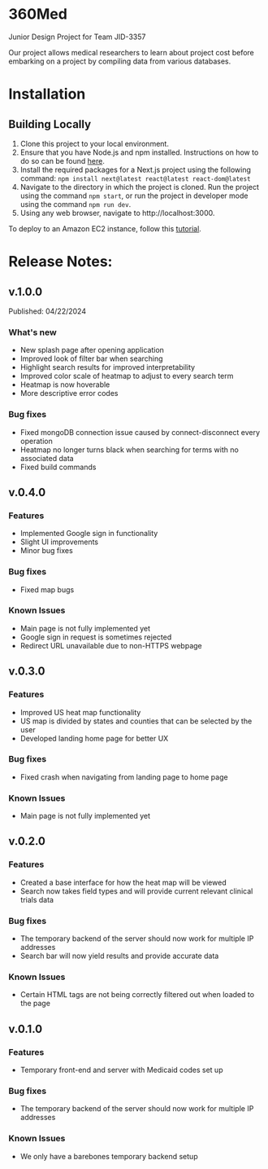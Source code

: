 # 360Med
Junior Design Project for Team JID-3357

Our project allows medical researchers to learn about project cost before embarking on a project by compiling data from various databases.

# Installation

## Building Locally

1. Clone this project to your local environment.
2. Ensure that you have Node.js and npm installed. Instructions on how to do so can be found [here](https://docs.npmjs.com/downloading-and-installing-node-js-and-npm).
3. Install the required packages for a Next.js project using the following command:
   ``` npm install next@latest react@latest react-dom@latest ```
4. Navigate to the directory in which the project is cloned. Run the project using the command ```npm start```, or run the project in developer mode using the command ```npm run dev```.
5. Using any web browser, navigate to http://localhost:3000.

To deploy to an Amazon EC2 instance, follow this [tutorial](https://dev.to/drsimplegraffiti/from-code-to-the-cloud-a-step-by-step-guide-to-deploying-your-nodejs-app-on-aws-ec2-4300).

# Release Notes:

## v.1.0.0
Published: 04/22/2024
### What's new
- New splash page after opening application
- Improved look of filter bar when searching
- Highlight search results for improved interpretability
- Improved color scale of heatmap to adjust to every search term
- Heatmap is now hoverable
- More descriptive error codes
  
### Bug fixes
- Fixed mongoDB connection issue caused by connect-disconnect every operation
- Heatmap no longer turns black when searching for terms with no associated data
- Fixed build commands

## v.0.4.0

### Features
- Implemented Google sign in functionality
- Slight UI improvements
- Minor bug fixes

### Bug fixes
- Fixed map bugs

### Known Issues
- Main page is not fully implemented yet
- Google sign in request is sometimes rejected
- Redirect URL unavailable due to non-HTTPS webpage



## v.0.3.0

### Features
- Improved US heat map functionality 
- US map is divided by states and counties that can be selected by the user
- Developed landing home page for better UX

### Bug fixes
- Fixed crash when navigating from landing page to home page

### Known Issues
- Main page is not fully implemented yet

## v.0.2.0

### Features
- Created a base interface for how the heat map will be viewed
- Search now takes field types and will provide current relevant clinical trials data

### Bug fixes
- The temporary backend of the server should now work for multiple IP addresses
- Search bar will now yield results and provide accurate data

### Known Issues
- Certain HTML tags are not being correctly filtered out when loaded to the page

## v.0.1.0

### Features
- Temporary front-end and server with Medicaid codes set up

### Bug fixes
- The temporary backend of the server should now work for multiple IP addresses

### Known Issues
- We only have a barebones temporary backend setup


